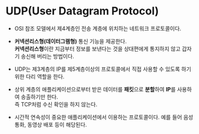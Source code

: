 # UDP(User Datagram Protocol)

* OSI 참조 모델에서 제4계층인 전송 계층에 위치하는 네트워크 프로토콜이다.

* <b>커넥션리스형(데이터그램형)</b> 통신 기능을 제공한다. <br> <b>커넥션리스형</b>이란 지금부터 정보를 보낸다는 것을 상대편에게 통지하지 않고 갑자기 송신해 버리는 방법이다.

* UDP는 제3계층의 IP를 제5계층이상의 프로토콜에서 직접 사용할 수 있도록 하기 위한 다리 역할을 한다.

* 상위 계층의 애플리케이션으로부터 받은 데이터를 <b>패킷</b>으로 <b>분할</b>하여 <b>IP</b>를 사용하여 송출하기만 한다. <br> 즉 TCP처럼 수신 확인을 하지 않는다.

* 시간적 연속성이 중요한 애플리케이션에서 이용하는 프로토콜이다. 예를 들어 음성 통화, 동영상 배포 등이 해당된다.
